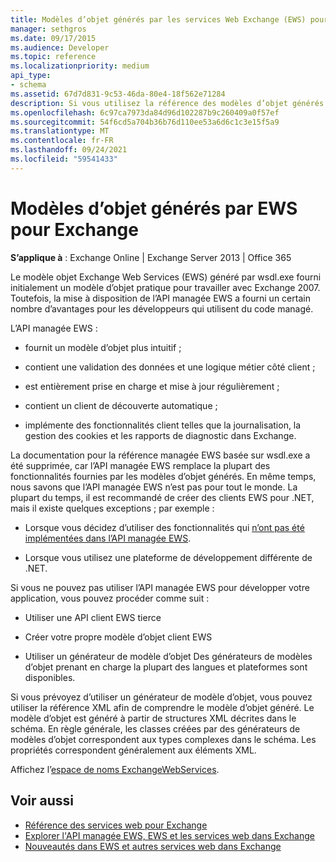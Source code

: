 ```yaml
---
title: Modèles d’objet générés par les services Web Exchange (EWS) pour Exchange
manager: sethgros
ms.date: 09/17/2015
ms.audience: Developer
ms.topic: reference
ms.localizationpriority: medium
api_type:
- schema
ms.assetid: 67d7d831-9c53-46da-80e4-18f562e71284
description: Si vous utilisez la référence des modèles d’objet générés par EWS pour développer des applications pour Exchange, découvrez les autres options pour le développement EWS.
ms.openlocfilehash: 6c97ca7973da84d96d102287b9c260409a0f57ef
ms.sourcegitcommit: 54f6cd5a704b36b76d110ee53a6d6c1c3e15f5a9
ms.translationtype: MT
ms.contentlocale: fr-FR
ms.lasthandoff: 09/24/2021
ms.locfileid: "59541433"
---
```

# <a name="ews-generated-object-models-for-exchange"></a>Modèles d’objet générés par EWS pour Exchange

**S’applique à** : Exchange Online | Exchange Server 2013 | Office 365

Le modèle objet Exchange Web Services (EWS) généré par wsdl.exe fourni initialement un modèle d’objet pratique pour travailler avec Exchange 2007. Toutefois, la mise à disposition de l’API managée EWS a fourni un certain nombre d’avantages pour les développeurs qui utilisent du code managé. 

L’API managée EWS :

- fournit un modèle d’objet plus intuitif ;

- contient une validation des données et une logique métier côté client ;

- est entièrement prise en charge et mise à jour régulièrement ;

- contient un client de découverte automatique ;

- implémente des fonctionnalités client telles que la journalisation, la gestion des cookies et les rapports de diagnostic dans Exchange.

La documentation pour la référence managée EWS basée sur wsdl.exe a été supprimée, car l’API managée EWS remplace la plupart des fonctionnalités fournies par les modèles d’objet générés. En même temps, nous savons que l’API managée EWS n’est pas pour tout le monde. La plupart du temps, il est recommandé de créer des clients EWS pour .NET, mais il existe quelques exceptions ; par exemple :

- Lorsque vous décidez d’utiliser des fonctionnalités qui [n’ont pas été implémentées dans l’API managée EWS](../exchange-web-services/web-service-api-feature-availability-in-exchange-and-the-ews-managed-api.md#bk_apifeatures).

- Lorsque vous utilisez une plateforme de développement différente de .NET.

Si vous ne pouvez pas utiliser l’API managée EWS pour développer votre application, vous pouvez procéder comme suit :

- Utiliser une API client EWS tierce

- Créer votre propre modèle d’objet client EWS

- Utiliser un générateur de modèle d’objet Des générateurs de modèles d’objet prenant en charge la plupart des langues et plateformes sont disponibles.

Si vous prévoyez d’utiliser un générateur de modèle d’objet, vous pouvez utiliser la référence XML afin de comprendre le modèle d’objet généré. Le modèle d’objet est généré à partir de structures XML décrites dans le schéma. En règle générale, les classes créées par des générateurs de modèles d’objet correspondent aux types complexes dans le schéma. Les propriétés correspondent généralement aux éléments XML.

Affichez l’[espace de noms ExchangeWebServices](https://docs.microsoft.com/dotnet/api/exchangewebservices?view=exchange-ews-proxy).

## <a name="see-also"></a>Voir aussi

- [Référence des services web pour Exchange](web-services-reference-for-exchange.md)
- [Explorer l'API managée EWS, EWS et les services web dans Exchange](../exchange-web-services/explore-the-ews-managed-api-ews-and-web-services-in-exchange.md)
- [Nouveautés dans EWS et autres services web dans Exchange](../exchange-web-services/whats-new-in-ews-and-other-web-services-in-exchange.md)
